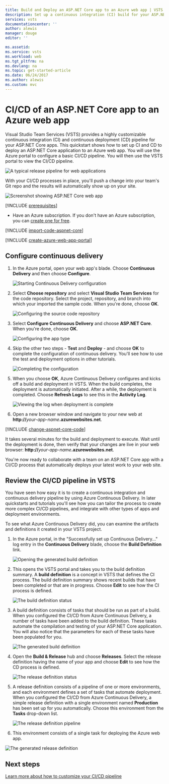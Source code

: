 ```yaml
---
title: Build and Deploy an ASP.NET Core app to an Azure web app | VSTS Quickstart
description: Set up a continuous integration (CI) build for your ASP.NET Core application, and then a continuous deployment (CD) release to Azure web app using Visual Studio Team Services
services: vsts
documentationcenter: ''
author: alewis
manager: douge
editor: ''

ms.assetid:
ms.service: vsts
ms.workload: web
ms.tgt_pltfrm: na
ms.devlang: na
ms.topic: get-started-article
ms.date: 06/24/2017
ms.author: alewis
ms.custom: mvc
---
```


# CI/CD of an ASP.NET Core app to an Azure web app

Visual Studio Team Services (VSTS) provides a highly customizable continuous integration (CI) and continuous deployment (CD) pipeline for your
ASP.NET Core apps. This quickstart shows how to set up CI and CD to deploy an ASP.NET Core application to an Azure web app.
You will use the Azure portal to configure a basic CI/CD pipeline. You will then use the VSTS portal to view the CI/CD pipeline.

![A typical release pipeline for web applications](../get-started/_img/ci-cd/part-1/ReleasePipeline.png)

With your CI/CD processes in place, you'll push a change into your team's Git repo and the results will automatically show up on your site.

![Screenshot showing ASP.NET Core web app](_img/aspnet-core-to-windows-vm/cicd-get-started-dotnetcore-sample.png)

[!INCLUDE [prerequisites](_shared/prerequisites.md)]
* Have an Azure subscription. If you don't have an Azure subscription, you can [create one for free](https://azure.microsoft.com/free/?WT.mc_id=A261C142F).

[!INCLUDE [import-code-aspnet-core](_shared/import-code-aspnet-core.md)]

[!INCLUDE [create-azure-web-app-portal](_shared/create-azure-web-app-portal.md)]

## Configure continuous delivery

1. In the Azure portal, open your web app's blade. Choose **Continuous Delivery** and then choose **Configure**.

   ![Starting Continuous Delivery configuration](_img/aspnet-core-to-azure-webapp/continuous-delivery-intro.png)

1. Select **Choose repository** and select **Visual Studio Team Services** for the code repository. Select the project, repository, and branch into which your imported the sample code. When you're done, choose **OK**.

   ![Configuring the source code repository](_img/aspnet-core-to-azure-webapp/continuous-delivery-repository.png)

1. Select **Configure Continuous Delivery** and choose **ASP.NET Core**. When you're done, choose **OK**.

   ![Configuring the app type](_img/aspnet-core-to-azure-webapp/continuous-delivery-apptype.png)

1. Skip the other two steps - **Test** and **Deploy** - and choose **OK** to complete the configuration of continuous delivery. You'll see how to use the test and deployment options in other tutorials.

   ![Completing the configuration](_img/aspnet-core-to-azure-webapp/continuous-delivery-complete.png)

1. When you choose **OK**, Azure Continuous Delivery configures and kicks off a build and deployment in VSTS.
   When the build completes, the deployment is automatically initiated.
   After a while, the deployment is completed. Choose **Refresh Logs** to see this in the **Activity Log**.

   ![Viewing the log when deployment is complete](_img/aspnet-core-to-azure-webapp/continuous-delivery-log2.png)

1. Open a new browser window and navigate to your new web at **http://**_your-app-name_**.azurewebsites.net**.

[!INCLUDE [change-aspnet-core-code](_shared/change-aspnet-core-code.md)]

It takes several minutes for the build and deployment to execute.
Wait until the deployment is done, then verify that your changes are live in your web browser: **http://**_your-app-name_**.azurewebsites.net**.

You're now ready to collaborate with a team on an ASP.NET Core app with a CI/CD process that automatically deploys your latest work to your web site.

## Review the CI/CD pipeline in VSTS

You have seen how easy it is to create a continuous integration and continuous delivery pipeline by using Azure Continuous Delivery.
In later quickstarts and tutorials you'll see how you can tailor the process to create more complex CI/CD pipelines, and integrate with other types of apps and deployment environments.

To see what Azure Continuous Delivery did, you can examine the artifacts and definitions it created in your VSTS project.

1. In the Azure portal, in the "Successfully set up Continuous Delivery..." log entry in the **Continuous Delivery** blade, choose the **Build Definition** link.

   ![Opening the generated build definition](_img/aspnet-core-to-azure-webapp/review-links-build.png)

1. This opens the VSTS portal and takes you to the build definition summary. A **build definition** is a concept in VSTS that defines the CI process. The build definition summary shows recent builds that have been completed or that are in progress. Choose **Edit** to see how the CI process is defined.

   ![The build definition status](_img/aspnet-core-to-azure-webapp/build-status.png)

1. A build definition consists of tasks that should be run as part of a build. When you configured the CI/CD from Azure Continuous Delivery, a number of tasks have been added to the build definition. These tasks automate the compilation and testing of your ASP.NET Core application. You will also notice that the parameters for each of these tasks have been populated for you.

   ![The generated build definition](_img/aspnet-core-to-azure-webapp/build-definition.png)

1. Open the **Build &amp; Release** hub and choose **Releases**. Select the release definition having the name of your app and choose **Edit** to see how the CD process is defined.

   ![The release definition status](_img/aspnet-core-to-azure-webapp/release-status.png)

1. A release definition consists of a pipeline of one or more environments, and each environment defines a set of tasks that automate deployment.
   When you configured the CI/CD from Azure Continuous Delivery, a simple release definition with a single environment named **Production** has been set up for you automatically.
   Choose this environment from the **Tasks** drop-down list.

   ![The release definition pipeline](_img/aspnet-core-to-azure-webapp/release-pipeline.png)

1.  This environment consists of a single task for deploying the Azure web app.

   ![The generated release definition](_img/aspnet-core-to-azure-webapp/release-definition.png)

## Next steps

[Learn more about how to customize your CI/CD pipeline]()

